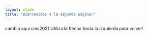 ```yaml
---
layout: slide
title: "Bienvenidos a la segunda página!"
---
```

cambia aqui cms2021
Utiliza la flecha hacia la izquierda para volver!
